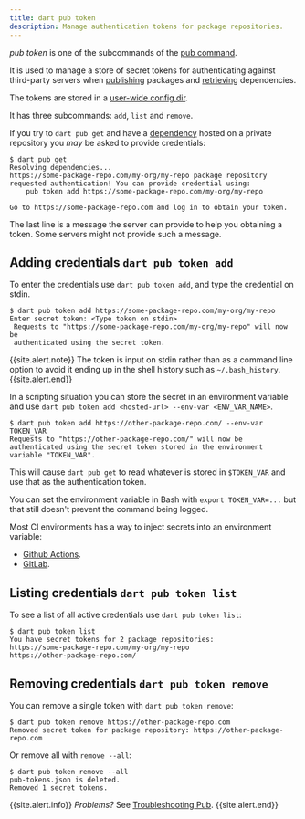 ```yaml
---
title: dart pub token
description: Manage authentication tokens for package repositories.
---
```


_pub_ _token_ is one of the subcommands of the [pub command](/tools/pub/cmd).

It is used to manage a store of secret tokens for authenticating
against third-party servers when [publishing](pub-lish) packages and
[retrieving](pub-get) dependencies.

The tokens are stored in a
[user-wide config dir](https://github.com/dart-lang/cli_util/blob/71ba36e2554f7b7717f3f12b5ddd33751a4e3ddd/lib/cli_util.dart#L88-L118). 

It has three subcommands: `add`, `list` and `remove`.

If you try to `dart pub get` and have a [dependency](/tools/pub/dependencies) hosted
on a private repository you _may_ be asked to provide credentials:

```terminal
$ dart pub get
Resolving dependencies... 
https://some-package-repo.com/my-org/my-repo package repository requested authentication! You can provide credential using:
    pub token add https://some-package-repo.com/my-org/my-repo

Go to https://some-package-repo.com and log in to obtain your token. 
```

The last line is a message the server can provide to help you obtaining a token.
Some servers might not provide such a message.

## Adding credentials `dart pub token add`

To enter the credentials use `dart pub token add`, 
and type the credential on stdin.

```terminal
$ dart pub token add https://some-package-repo.com/my-org/my-repo
Enter secret token: <Type token on stdin>
 Requests to "https://some-package-repo.com/my-org/my-repo" will now be 
 authenticated using the secret token.
```

{{site.alert.note}}
  The token is input on stdin rather than as a command line option to avoid it
  ending up in the shell history such as `~/.bash_history`.
{{site.alert.end}}

In a scripting situation you can store the secret in an environment variable and
 use `dart pub token add <hosted-url> --env-var <ENV_VAR_NAME>`.

```terminal
$ dart pub token add https://other-package-repo.com/ --env-var TOKEN_VAR
Requests to "https://other-package-repo.com/" will now be authenticated using the secret token stored in the environment variable "TOKEN_VAR".
```

This will cause `dart pub get` to read whatever is stored in `$TOKEN_VAR` and
use that as the authentication token.

You can set the environment variable in Bash with `export TOKEN_VAR=...` but
that still doesn't prevent the command being logged.

Most CI environments has a way to inject secrets into an environment
variable:

* [Github Actions](https://docs.github.com/en/actions/security-guides/encrypted-secrets#using-encrypted-secrets-in-a-workflow).
* [GitLab](https://docs.gitlab.com/13.12/ee/ci/secrets/index.html).

## Listing credentials `dart pub token list`

To see a list of all active credentials use `dart pub token list`:

```terminal
$ dart pub token list
You have secret tokens for 2 package repositories:
https://some-package-repo.com/my-org/my-repo
https://other-package-repo.com/
```

## Removing credentials `dart pub token remove`

You can remove a single token with `dart pub token remove`:

```terminal
$ dart pub token remove https://other-package-repo.com
Removed secret token for package repository: https://other-package-repo.com
```

Or remove all with `remove --all`:

```terminal
$ dart pub token remove --all
pub-tokens.json is deleted.
Removed 1 secret tokens.
```

{{site.alert.info}}
  *Problems?*
  See [Troubleshooting Pub](/tools/pub/troubleshoot).
{{site.alert.end}}
